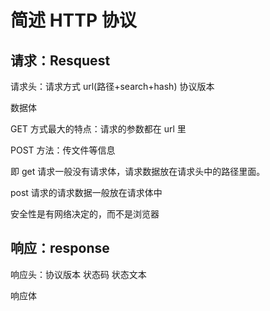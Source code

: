 # 简述 HTTP 协议

## 请求：Resquest

请求头：请求方式 url(路径+search+hash) 协议版本

数据体

GET 方式最大的特点：请求的参数都在 url 里

POST 方法：传文件等信息

即 get 请求一般没有请求体，请求数据放在请求头中的路径里面。

post 请求的请求数据一般放在请求体中

安全性是有网络决定的，而不是浏览器

## 响应：response

响应头：协议版本 状态码 状态文本

响应体
